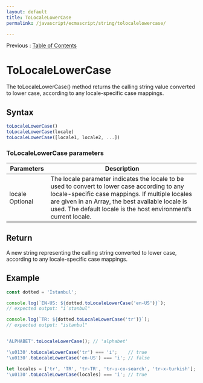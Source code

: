 ```yaml
---
layout: default
title: ToLocaleLowerCase
permalink: /javascript/ecmascript/string/tolocalelowercase/

---
```


Previous : [Table of Contents](./index.md)


# ToLocaleLowerCase

The toLocaleLowerCase() method returns the calling string value converted to lower case, according to any locale-specific case mappings.


## Syntax

```javascript
toLocaleLowerCase()
toLocaleLowerCase(locale)
toLocaleLowerCase([locale1, locale2, ...])
```

### ToLocaleLowerCase parameters

| Parameters | Description |
| ---------- | ----------- |
| locale Optional |The locale parameter indicates the locale to be used to convert to lower case according to any locale-specific case mappings. If multiple locales are given in an Array, the best available locale is used. The default locale is the host environment’s current locale. |


## Return

A new string representing the calling string converted to lower case, according to any locale-specific case mappings.


## Example

```javascript
const dotted = 'İstanbul';

console.log(`EN-US: ${dotted.toLocaleLowerCase('en-US')}`);
// expected output: "i̇stanbul"

console.log(`TR: ${dotted.toLocaleLowerCase('tr')}`);
// expected output: "istanbul"


'ALPHABET'.toLocaleLowerCase(); // 'alphabet'

'\u0130'.toLocaleLowerCase('tr') === 'i';    // true
'\u0130'.toLocaleLowerCase('en-US') === 'i'; // false

let locales = ['tr', 'TR', 'tr-TR', 'tr-u-co-search', 'tr-x-turkish'];
'\u0130'.toLocaleLowerCase(locales) === 'i'; // true
```